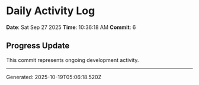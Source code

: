 # Daily Activity Log

**Date**: Sat Sep 27 2025
**Time**: 10:36:18 AM
**Commit**: 6

## Progress Update

This commit represents ongoing development activity.

---
Generated: 2025-10-19T05:06:18.520Z
